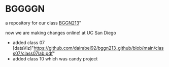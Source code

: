 # BGGGGN
a repository for our class [BGGN213]("https://bioboot.github.io/bggn213_W23/")"

now we are making changes online! at UC San Diego

- added class 07 [dataViz]"https://github.com/dairabel92/bggn213_github/blob/main/class07/class07lab.pdf"
- added class 10 which was candy project
